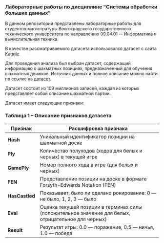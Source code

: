 ### Лабораторные работы по дисциплине "Системы обработки больших данных"

В данном репозитории представлены лабораторные работы для студентов магистратуры Волгоградского государственного технического университета по направлению 09.04.01 -- Информатика и вычислительная техника.


В качестве рассматриваемого датасета использовался датасет с сайта [Kaggle](https://www.kaggle.com/).

Для проведения анализа был выбран датасет, содержащий информацию о шахматных позициях, предназначенный для обучения шахматных движков. Источник данных и полное описание можно найти по ссылке на [датасет](https://www.kaggle.com/datasets/joannpeeler/labeled-chess-positions-109m-csv). 

Датасет состоит из 109 миллионов записей, каждая из которых представляет собой описание шахматной партии.

Датасет имеет следующие признаки:
### Таблица 1 – Описание признаков датасета

| Признак      | Расшифровка признака                                                                 |
|--------------|--------------------------------------------------------------------------------------|
| **Hash**     | Уникальный идентификатор позиции на шахматной доске                                 |
| **Ply**      | Количество полуходов (ходов для белых и черных) в текущей игре                      |
| **GamePly**  | Номер полного хода в игре (для белых и черных)                                      |
| **FEN**      | Представление позиции на доске в формате Forsyth-Edwards Notation (FEN)            |
| **HasCastled** | Показывает, было ли сделано рокирование: 0 — не было, 1, 2, 3 — было               |
| **Eval**     | Оценка текущей позиции в терминах силы (положительное значение для белых, отрицательное для черных) |
| **Result**   | Результат игры: 0.0 — поражение, 0.5 — ничья, 1.0 — победа                         |


